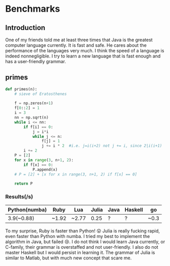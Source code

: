 # Benchmarks

## Introduction

One of my friends told me at least three times that Java is the greatest computer language currently. It is fast and safe. He cares about the performance of the languages very much. I think the speed of a language is indeed nonnegligible. I try to learn a new language that is fast enough and has a user-friendly grammar.

## primes

```python
def primes(n):
    # sieve of Eratosthenes
    
    f = np.zeros(n+1)
    f[0::2] = 1
    i = 3
    nn = np.sqrt(n)
    while i <= nn:
        if f[i] == 0:
            j = i*i
            while j <= n:
                f[j] = 1
                j += i * 2  #i.e. j=i(i+2) not j += i, since 2|i(i+1)
        i += 2
    P = [2]
    for x in range(3, n+1, 2):
        if f[x] == 0:
            P.append(x)
    # P = [2] + [x for x in range(3, n+1, 2) if f[x] == 0]
 
    return P
```



### Results(/s)

| Python(numba) | Ruby  | Lua   | Julia | Java | Haskell | go |
| ------------- | ----- | ----- | ----- | ---- | ------- |----|
| 3.9(~0.88)    | ~1.92 | ~2.77 | 0.25  | ?    | ?       | ~0.3|



To my surprise, Ruby is faster than Python! :astonished: Julia is really fucking rapid, even faster than Python with numba. I tried my best to implement the algorithm in Java, but failed :cry:. I do not think I would learn Java currently, or C-family, their grammar is overstaffed and not user-friendly. I also do not master Haskell but I would persist in learning it. The grammar of Julia is similar to Matlab, but with much new concept that scare me.

